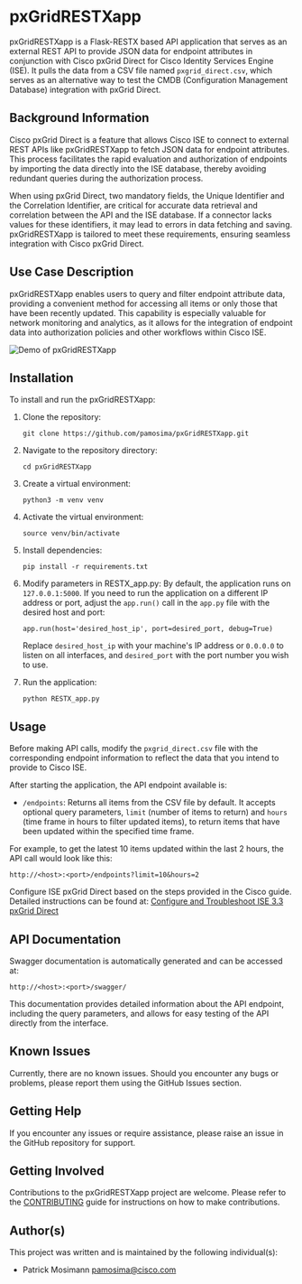 # pxGridRESTXapp

pxGridRESTXapp is a Flask-RESTX based API application that serves as an external REST API to provide JSON data for endpoint attributes in conjunction with Cisco pxGrid Direct for Cisco Identity Services Engine (ISE). It pulls the data from a CSV file named `pxgrid_direct.csv`, which serves as an alternative way to test the CMDB (Configuration Management Database) integration with pxGrid Direct.

## Background Information

Cisco pxGrid Direct is a feature that allows Cisco ISE to connect to external REST APIs like pxGridRESTXapp to fetch JSON data for endpoint attributes. This process facilitates the rapid evaluation and authorization of endpoints by importing the data directly into the ISE database, thereby avoiding redundant queries during the authorization process.

When using pxGrid Direct, two mandatory fields, the Unique Identifier and the Correlation Identifier, are critical for accurate data retrieval and correlation between the API and the ISE database. If a connector lacks values for these identifiers, it may lead to errors in data fetching and saving. pxGridRESTXapp is tailored to meet these requirements, ensuring seamless integration with Cisco pxGrid Direct.

## Use Case Description

pxGridRESTXapp enables users to query and filter endpoint attribute data, providing a convenient method for accessing all items or only those that have been recently updated. This capability is especially valuable for network monitoring and analytics, as it allows for the integration of endpoint data into authorization policies and other workflows within Cisco ISE.

![Demo of pxGridRESTXapp](img/pxGridRESTXapp.gif)

## Installation

To install and run the pxGridRESTXapp:

1. Clone the repository:

   ```
   git clone https://github.com/pamosima/pxGridRESTXapp.git
   ```

2. Navigate to the repository directory:

   ```
   cd pxGridRESTXapp
   ```

3. Create a virtual environment:

   ```
   python3 -m venv venv
   ```

4. Activate the virtual environment:

   ```
   source venv/bin/activate
   ```

5. Install dependencies:

   ```
   pip install -r requirements.txt
   ```

6. Modify parameters in RESTX_app.py:
   By default, the application runs on `127.0.0.1:5000`. If you need to run the application on a different IP address or port, adjust the `app.run()` call in the `app.py` file with the desired host and port:

   ```
   app.run(host='desired_host_ip', port=desired_port, debug=True)
   ```

   Replace `desired_host_ip` with your machine's IP address or `0.0.0.0` to listen on all interfaces, and `desired_port` with the port number you wish to use.

7. Run the application:

   ```
   python RESTX_app.py
   ```

## Usage

Before making API calls, modify the `pxgrid_direct.csv` file with the corresponding endpoint information to reflect the data that you intend to provide to Cisco ISE.

After starting the application, the API endpoint available is:

- `/endpoints`: Returns all items from the CSV file by default. It accepts optional query parameters, `limit` (number of items to return) and `hours` (time frame in hours to filter updated items), to return items that have been updated within the specified time frame.

For example, to get the latest 10 items updated within the last 2 hours, the API call would look like this:

```
http://<host>:<port>/endpoints?limit=10&hours=2
```

Configure ISE pxGrid Direct based on the steps provided in the Cisco guide. Detailed instructions can be found at: [Configure and Troubleshoot ISE 3.3 pxGrid Direct](https://www.cisco.com/c/en/us/support/docs/security/identity-services-engine-33/221004-configure-and-troubleshoot-ise-3-3-pxgri.html)

## API Documentation

Swagger documentation is automatically generated and can be accessed at:

```
http://<host>:<port>/swagger/
```

This documentation provides detailed information about the API endpoint, including the query parameters, and allows for easy testing of the API directly from the interface.

## Known Issues

Currently, there are no known issues. Should you encounter any bugs or problems, please report them using the GitHub Issues section.

## Getting Help

If you encounter any issues or require assistance, please raise an issue in the GitHub repository for support.

## Getting Involved

Contributions to the pxGridRESTXapp project are welcome. Please refer to the [CONTRIBUTING](./CONTRIBUTING.md) guide for instructions on how to make contributions.

## Author(s)

This project was written and is maintained by the following individual(s):

- Patrick Mosimann <pamosima@cisco.com>
